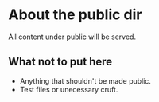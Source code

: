 # About the public dir

All content under public will be served.

## What not to put here

* Anything that shouldn't be made public.
* Test files or unecessary cruft.
